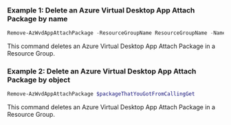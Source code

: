 ### Example 1: Delete an Azure Virtual Desktop App Attach Package by name
```powershell
Remove-AzWvdAppAttachPackage -ResourceGroupName ResourceGroupName -Name HostPoolName
```

This command deletes an Azure Virtual Desktop App Attach Package in a Resource Group.


### Example 2: Delete an Azure Virtual Desktop App Attach Package by object
```powershell
Remove-AzWvdAppAttachPackage $packageThatYouGotFromCallingGet
```

This command deletes an Azure Virtual Desktop App Attach Package in a Resource Group.